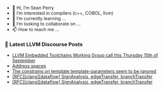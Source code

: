 - 👋 Hi, I’m Sean Perry
- 👀 I’m interested in compilers (c++, COBOL, llvm)
- 🌱 I’m currently learning ...
- 💞️ I’m looking to collaborate on ...
- 📫 How to reach me ...

<!---
s66perry/s66perry is a ✨ special ✨ repository because its `README.md` (this file) appears on your GitHub profile.
You can click the Preview link to take a look at your changes.
--->
### 📕 Latest LLVM Discourse Posts

<!-- DISCOURSE-LLVM:START -->
- [LLVM Embedded Toolchains Working Group call this Thursday 15th of September](https://discourse.llvm.org/t/llvm-embedded-toolchains-working-group-call-this-thursday-15th-of-september/65222#post_1)
- [Address spaces](https://discourse.llvm.org/t/address-spaces/64705#post_2)
- [The constrains on template template-parameters seem to be ignored](https://discourse.llvm.org/t/the-constrains-on-template-template-parameters-seem-to-be-ignored/65212#post_2)
- [[RFC][clang][dataflow] SignAnalysis, edgeTransfer, branchTransfer](https://discourse.llvm.org/t/rfc-clang-dataflow-signanalysis-edgetransfer-branchtransfer/65220#post_2)
- [[RFC][clang][dataflow] SignAnalysis, edgeTransfer, branchTransfer](https://discourse.llvm.org/t/rfc-clang-dataflow-signanalysis-edgetransfer-branchtransfer/65220#post_1)
<!-- DISCOURSE-LLVM:END -->
